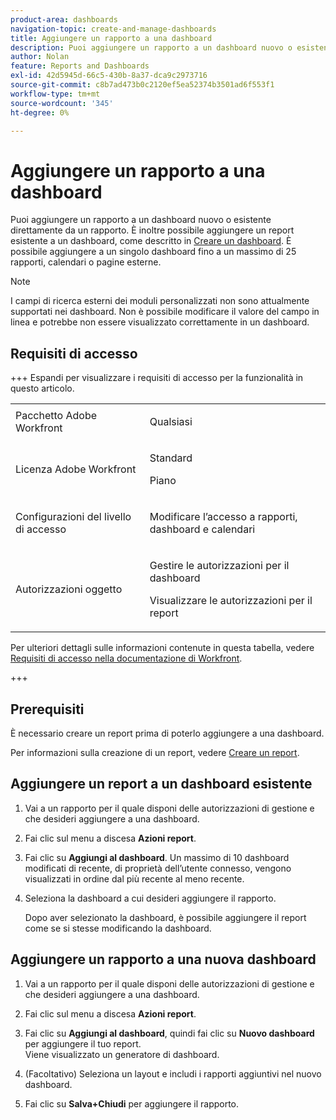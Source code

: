 ```yaml
---
product-area: dashboards
navigation-topic: create-and-manage-dashboards
title: Aggiungere un rapporto a una dashboard
description: Puoi aggiungere un rapporto a un dashboard nuovo o esistente direttamente da un rapporto. Puoi anche aggiungere un rapporto esistente a una dashboard.
author: Nolan
feature: Reports and Dashboards
exl-id: 42d5945d-66c5-430b-8a37-dca9c2973716
source-git-commit: c8b7ad473b0c2120ef5ea52374b3501ad6f553f1
workflow-type: tm+mt
source-wordcount: '345'
ht-degree: 0%

---
```


# Aggiungere un rapporto a una dashboard

<!-- Audited: 1/2025 -->

Puoi aggiungere un rapporto a un dashboard nuovo o esistente direttamente da un rapporto. È inoltre possibile aggiungere un report esistente a un dashboard, come descritto in [Creare un dashboard](../../../reports-and-dashboards/dashboards/creating-and-managing-dashboards/create-dashboard.md). È possibile aggiungere a un singolo dashboard fino a un massimo di 25 rapporti, calendari o pagine esterne.

>[!NOTE]
>
>I campi di ricerca esterni dei moduli personalizzati non sono attualmente supportati nei dashboard. Non è possibile modificare il valore del campo in linea e potrebbe non essere visualizzato correttamente in un dashboard.

## Requisiti di accesso

+++ Espandi per visualizzare i requisiti di accesso per la funzionalità in questo articolo. 

<table style="table-layout:auto"> 
 <col> 
 <col> 
 <tbody> 
  <tr> 
   <td role="rowheader">Pacchetto Adobe Workfront</td> 
   <td> <p>Qualsiasi</p> </td> 
  </tr> 
  <tr> 
   <td role="rowheader">Licenza Adobe Workfront</td> 
   <td> 
      <p>Standard</p>
      <p>Piano</p>
   </td> 
  </tr> 
  <tr> 
   <td role="rowheader">Configurazioni del livello di accesso</td> 
   <td> <p>Modificare l’accesso a rapporti, dashboard e calendari</p></td> 
  </tr> 
  <tr> 
   <td role="rowheader">Autorizzazioni oggetto</td> 
   <td> <p>Gestire le autorizzazioni per il dashboard</p> <p>Visualizzare le autorizzazioni per il report</p></td> 
  </tr> 
 </tbody> 
</table>

Per ulteriori dettagli sulle informazioni contenute in questa tabella, vedere [Requisiti di accesso nella documentazione di Workfront](/help/quicksilver/administration-and-setup/add-users/access-levels-and-object-permissions/access-level-requirements-in-documentation.md).

+++

## Prerequisiti

È necessario creare un report prima di poterlo aggiungere a una dashboard.

Per informazioni sulla creazione di un report, vedere [Creare un report](/help/quicksilver/reports-and-dashboards/reports/creating-and-managing-reports/create-report.md).

## Aggiungere un report a un dashboard esistente

1. Vai a un rapporto per il quale disponi delle autorizzazioni di gestione e che desideri aggiungere a una dashboard.
1. Fai clic sul menu a discesa **Azioni report**.
1. Fai clic su **Aggiungi al dashboard**. Un massimo di 10 dashboard modificati di recente, di proprietà dell’utente connesso, vengono visualizzati in ordine dal più recente al meno recente.
1. Seleziona la dashboard a cui desideri aggiungere il rapporto.

   Dopo aver selezionato la dashboard, è possibile aggiungere il report come se si stesse modificando la dashboard.

## Aggiungere un rapporto a una nuova dashboard

1. Vai a un rapporto per il quale disponi delle autorizzazioni di gestione e che desideri aggiungere a una dashboard.
1. Fai clic sul menu a discesa **Azioni report**.
1. Fai clic su **Aggiungi al dashboard**, quindi fai clic su **Nuovo dashboard** per aggiungere il tuo report.\
   Viene visualizzato un generatore di dashboard.

1. (Facoltativo) Seleziona un layout e includi i rapporti aggiuntivi nel nuovo dashboard.
1. Fai clic su **Salva+Chiudi** per aggiungere il rapporto.
